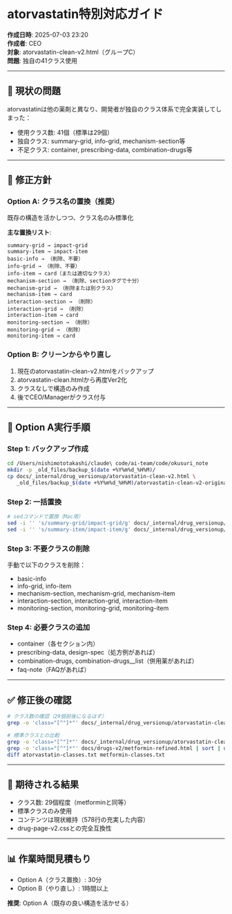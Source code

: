 # atorvastatin特別対応ガイド

**作成日時**: 2025-07-03 23:20  
**作成者**: CEO  
**対象**: atorvastatin-clean-v2.html（グループC）  
**問題**: 独自の41クラス使用

---

## 🚨 現状の問題

atorvastatinは他の薬剤と異なり、開発者が独自のクラス体系で完全実装してしまった：
- 使用クラス数: 41個（標準は29個）
- 独自クラス: summary-grid, info-grid, mechanism-section等
- 不足クラス: container, prescribing-data, combination-drugs等

---

## 🔧 修正方針

### Option A: クラス名の置換（推奨）
既存の構造を活かしつつ、クラス名のみ標準化

**主な置換リスト**:
```
summary-grid → impact-grid
summary-item → impact-item
basic-info → （削除、不要）
info-grid → （削除、不要）
info-item → card（または適切なクラス）
mechanism-section → （削除、sectionタグで十分）
mechanism-grid → （削除または別クラス）
mechanism-item → card
interaction-section → （削除）
interaction-grid → （削除）
interaction-item → card
monitoring-section → （削除）
monitoring-grid → （削除）
monitoring-item → card
```

### Option B: クリーンからやり直し
1. 現在のatorvastatin-clean-v2.htmlをバックアップ
2. atorvastatin-clean.htmlから再度Ver2化
3. クラスなしで構造のみ作成
4. 後でCEO/Managerがクラス付与

---

## 📝 Option A実行手順

### Step 1: バックアップ作成
```bash
cd /Users/nishimototakashi/claude\ code/ai-team/code/okusuri_note
mkdir -p _old_files/backup_$(date +%Y%m%d_%H%M)/
cp docs/_internal/drug_versionup/atorvastatin-clean-v2.html \
   _old_files/backup_$(date +%Y%m%d_%H%M)/atorvastatin-clean-v2-original.html
```

### Step 2: 一括置換
```bash
# sedコマンドで置換（Mac用）
sed -i '' 's/summary-grid/impact-grid/g' docs/_internal/drug_versionup/atorvastatin-clean-v2.html
sed -i '' 's/summary-item/impact-item/g' docs/_internal/drug_versionup/atorvastatin-clean-v2.html
```

### Step 3: 不要クラスの削除
手動で以下のクラスを削除：
- basic-info
- info-grid, info-item
- mechanism-section, mechanism-grid, mechanism-item
- interaction-section, interaction-grid, interaction-item
- monitoring-section, monitoring-grid, monitoring-item

### Step 4: 必要クラスの追加
- container（各セクション内）
- prescribing-data, design-spec（処方例があれば）
- combination-drugs, combination-drugs__list（併用薬があれば）
- faq-note（FAQがあれば）

---

## ✅ 修正後の確認

```bash
# クラス数の確認（29個前後になるはず）
grep -o 'class="[^"]*"' docs/_internal/drug_versionup/atorvastatin-clean-v2.html | sort | uniq | wc -l

# 標準クラスとの比較
grep -o 'class="[^"]*"' docs/_internal/drug_versionup/atorvastatin-clean-v2.html | sort | uniq > atorvastatin-classes.txt
grep -o 'class="[^"]*"' docs/drugs-v2/metformin-refined.html | sort | uniq > metformin-classes.txt
diff atorvastatin-classes.txt metformin-classes.txt
```

---

## 🎯 期待される結果

- クラス数: 29個程度（metforminと同等）
- 標準クラスのみ使用
- コンテンツは現状維持（578行の充実した内容）
- drug-page-v2.cssとの完全互換性

---

## 📊 作業時間見積もり

- Option A（クラス置換）: 30分
- Option B（やり直し）: 1時間以上

**推奨**: Option A（既存の良い構造を活かせる）